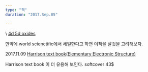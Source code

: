 ```yaml
---
type: "책"
duration: "2017.Sep.05"

---
```

\\
[4d 5d oxides](http://www.worldscientific.com/worldscibooks/10.1142/8331)

만약에 world scienctific에서 세일한다고 하면 이책을 살것을 고려해보자.

2017.11.09
[Harrison text book(Elementary Electronic Structure)](http://www.worldscientific.com/worldscibooks/10.1142/5432?utm_medium=email&utm_source=to_replace&utm_campaign=to_replace)

Harrison text book 이 더 유용해 보인다. softcover 43$
